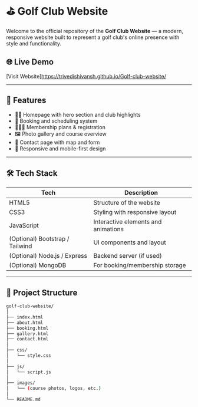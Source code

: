 # ⛳ Golf Club Website

Welcome to the official repository of the **Golf Club Website** — a modern, responsive website built to represent a golf club's online presence with style and functionality.

## 🌐 Live Demo

[Visit Website]https://trivedishivansh.github.io/Golf-club-website/

---

## 📌 Features

- 🏌️‍♂️ Homepage with hero section and club highlights
- 📅 Booking and scheduling system
- 🧑‍🤝‍🧑 Membership plans & registration
- 🖼️ Photo gallery and course overview
- 📍 Contact page with map and form
- 🎨 Responsive and mobile-first design

---

## 🛠️ Tech Stack

| Tech           | Description                          |
|----------------|--------------------------------------|
| HTML5          | Structure of the website             |
| CSS3           | Styling with responsive layout       |
| JavaScript     | Interactive elements and animations  |
| (Optional) Bootstrap / Tailwind | UI components and layout |
| (Optional) Node.js / Express | Backend server (if used) |
| (Optional) MongoDB | For booking/membership storage   |

---

## 📁 Project Structure

```bash
golf-club-website/
│
├── index.html
├── about.html
├── booking.html
├── gallery.html
├── contact.html
│
├── css/
│   └── style.css
│
├── js/
│   └── script.js
│
├── images/
│   └── (course photos, logos, etc.)
│
└── README.md

